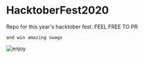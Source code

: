 # HacktoberFest2020
Repo for this year's hacktober fest. FEEL FREE TO PR

`and win amazing swags`

![enjoy](https://github.com/gloria2000/HacktoberFest2020/blob/master/hacktoberfest.gif)
